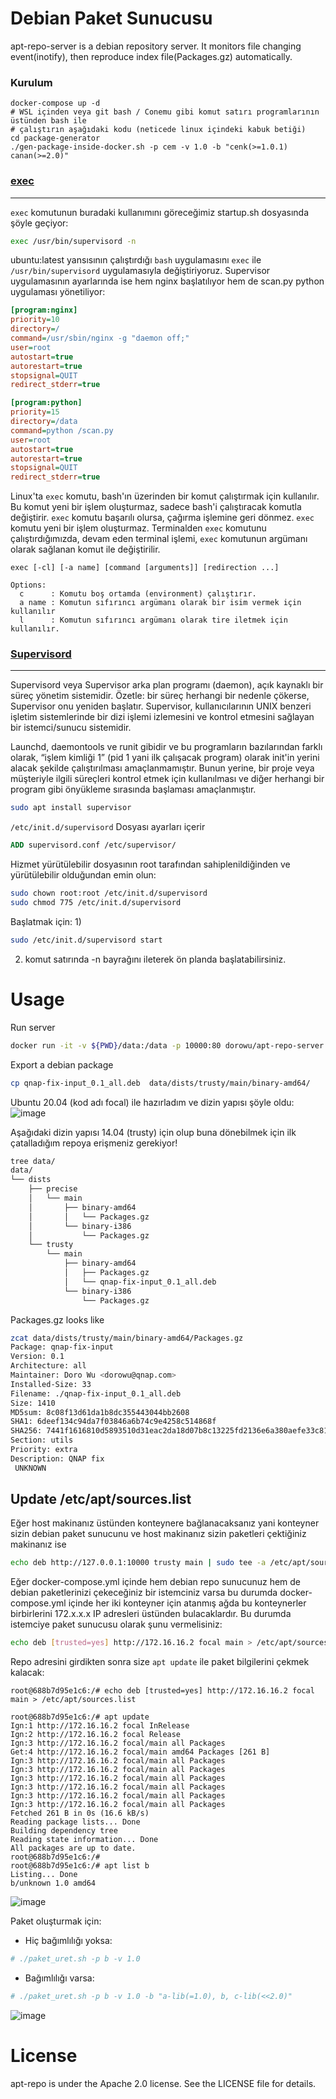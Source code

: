 Debian Paket Sunucusu
=========================

apt-repo-server is a debian repository server. It monitors file changing event(inotify), then reproduce index file(Packages.gz) automatically.


### Kurulum 
```
docker-compose up -d
# WSL içinden veya git bash / Conemu gibi komut satırı programlarının üstünden bash ile
# çalıştırın aşağıdaki kodu (neticede linux içindeki kabuk betiği)
cd package-generator
./gen-package-inside-docker.sh -p cem -v 1.0 -b "cenk(>=1.0.1) canan(>=2.0)"
```


### [exec](https://www.youtube.com/watch?v=MSbpStxXv84)
---------------------
`exec` komutunun buradaki kullanımını göreceğimiz startup.sh dosyasında şöyle geçiyor:

```bash
exec /usr/bin/supervisord -n
```
ubuntu:latest yansısının çalıştırdığı `bash` uygulamasını `exec` ile `/usr/bin/supervisord` uygulamasıyla değiştiriyoruz. Supervisor uygulamasının ayarlarında ise hem nginx başlatılıyor hem de scan.py python uygulaması yönetiliyor:

```ini
[program:nginx]
priority=10
directory=/
command=/usr/sbin/nginx -g "daemon off;"
user=root
autostart=true
autorestart=true
stopsignal=QUIT
redirect_stderr=true

[program:python]
priority=15
directory=/data
command=python /scan.py
user=root
autostart=true
autorestart=true
stopsignal=QUIT
redirect_stderr=true
```


Linux'ta `exec` komutu, bash'ın üzerinden bir komut çalıştırmak için kullanılır. Bu komut yeni bir işlem oluşturmaz, sadece bash'i çalıştıracak komutla değiştirir. `exec` komutu başarılı olursa, çağırma işlemine geri dönmez. `exec` komutu yeni bir işlem oluşturmaz. Terminalden `exec` komutunu çalıştırdığımızda, devam eden terminal işlemi, `exec` komutunun argümanı olarak sağlanan komut ile değiştirilir.

```
exec [-cl] [-a name] [command [arguments]] [redirection ...]

Options:
  c      : Komutu boş ortamda (environment) çalıştırır.
  a name : Komutun sıfırıncı argümanı olarak bir isim vermek için kullanılır
  l      : Komutun sıfırıncı argümanı olarak tire iletmek için kullanılır.
```

### [Supervisord](http://supervisord.org/running.html)
----------------------
Supervisord veya Supervisor arka plan programı (daemon), açık kaynaklı bir süreç yönetim sistemidir. Özetle: bir süreç herhangi bir nedenle çökerse, Supervisor onu yeniden başlatır. Supervisor, kullanıcılarının UNIX benzeri işletim sistemlerinde bir dizi işlemi izlemesini ve kontrol etmesini sağlayan bir istemci/sunucu sistemidir. 

Launchd, daemontools ve runit gibidir ve bu programların bazılarından farklı olarak, “işlem kimliği 1” (pid 1 yani ilk çalışacak program) olarak init'in yerini alacak şekilde çalıştırılması amaçlanmamıştır. Bunun yerine, bir proje veya müşteriyle ilgili süreçleri kontrol etmek için kullanılması ve diğer herhangi bir program gibi önyükleme sırasında başlaması amaçlanmıştır. 

```bash
sudo apt install supervisor
```

`/etc/init.d/supervisord` Dosyası ayarları içerir

``` Dockerfile 
ADD supervisord.conf /etc/supervisor/
```

Hizmet yürütülebilir dosyasının root tarafından sahiplenildiğinden ve yürütülebilir olduğundan emin olun:
```bash
sudo chown root:root /etc/init.d/supervisord
sudo chmod 775 /etc/init.d/supervisord
```

Başlatmak için:
1)
```bash
sudo /etc/init.d/supervisord start
```
2) komut satırında -n bayrağını ileterek ön planda başlatabilirsiniz.


Usage
=======================

Run server

```bash
docker run -it -v ${PWD}/data:/data -p 10000:80 dorowu/apt-repo-server
```

Export a debian package
```bash
cp qnap-fix-input_0.1_all.deb  data/dists/trusty/main/binary-amd64/
```

Ubuntu 20.04 (kod adı focal) ile hazırladım ve dizin yapısı şöyle oldu:
![image](https://user-images.githubusercontent.com/261946/127843724-0aeb7ec5-6873-4085-9c49-7a5027df34c3.png)


Aşağıdaki dizin yapısı 14.04 (trusty) için olup buna dönebilmek için ilk çatalladığım repoya erişmeniz gerekiyor!
```bash
tree data/
data/
└── dists
    ├── precise
    │   └── main
    │       ├── binary-amd64
    │       │   └── Packages.gz
    │       └── binary-i386
    │           └── Packages.gz
    └── trusty
        └── main
            ├── binary-amd64
            │   ├── Packages.gz
            │   └── qnap-fix-input_0.1_all.deb
            └── binary-i386
                └── Packages.gz
```

Packages.gz looks like
```bash
zcat data/dists/trusty/main/binary-amd64/Packages.gz
Package: qnap-fix-input
Version: 0.1
Architecture: all
Maintainer: Doro Wu <dorowu@qnap.com>
Installed-Size: 33
Filename: ./qnap-fix-input_0.1_all.deb
Size: 1410
MD5sum: 8c08f13d61da1b8dc355443044bb2608
SHA1: 6deef134c94da7f03846a6b74c9e4258c514868f
SHA256: 7441f1616810d5893510d31eac2da18d07b8c13225fd2136e6a380aefe33c815
Section: utils
Priority: extra
Description: QNAP fix
 UNKNOWN
```

Update /etc/apt/sources.list
----
Eğer host makinanız üstünden konteynere bağlanacaksanız 
yani konteyner sizin debian paket sunucunu ve host makinanız sizin paketleri çektiğiniz makinanız ise

```bash
echo deb http://127.0.0.1:10000 trusty main | sudo tee -a /etc/apt/sources.list
```

Eğer docker-compose.yml içinde hem debian repo sunucunuz hem de debian paketlerinizi çekeceğiniz bir istemciniz varsa
bu durumda docker-compose.yml içinde her iki konteyner için atanmış ağda bu konteynerler birbirlerini 172.x.x.x IP adresleri üstünden bulacaklardır.
Bu durumda istemciye paket sunucusu olarak şunu vermelisiniz:

```bash
echo deb [trusted=yes] http://172.16.16.2 focal main > /etc/apt/sources.list
```

Repo adresini girdikten sonra size `apt update` ile paket bilgilerini çekmek kalacak:

```
root@688b7d95e1c6:/# echo deb [trusted=yes] http://172.16.16.2 focal main > /etc/apt/sources.list

root@688b7d95e1c6:/# apt update
Ign:1 http://172.16.16.2 focal InRelease
Ign:2 http://172.16.16.2 focal Release
Ign:3 http://172.16.16.2 focal/main all Packages
Get:4 http://172.16.16.2 focal/main amd64 Packages [261 B]
Ign:3 http://172.16.16.2 focal/main all Packages
Ign:3 http://172.16.16.2 focal/main all Packages
Ign:3 http://172.16.16.2 focal/main all Packages
Ign:3 http://172.16.16.2 focal/main all Packages
Ign:3 http://172.16.16.2 focal/main all Packages
Ign:3 http://172.16.16.2 focal/main all Packages
Fetched 261 B in 0s (16.6 kB/s)
Reading package lists... Done
Building dependency tree
Reading state information... Done
All packages are up to date.
root@688b7d95e1c6:/#
root@688b7d95e1c6:/# apt list b
Listing... Done
b/unknown 1.0 amd64
```

![image](https://user-images.githubusercontent.com/261946/127844011-e011adff-2b3c-4bb5-ab35-6ec5eb81fa01.png)

Paket oluşturmak için:
- Hiç bağımlılığı yoksa:
```bash 
# ./paket_uret.sh -p b -v 1.0
```

- Bağımlılığı varsa:
```bash 
# ./paket_uret.sh -p b -v 1.0 -b "a-lib(=1.0), b, c-lib(<<2.0)"
```

![image](https://user-images.githubusercontent.com/261946/127844210-0f758f74-fbe7-4e5a-8364-ff291655179e.png)



License
==================

apt-repo is under the Apache 2.0 license. See the LICENSE file for details.
